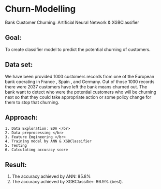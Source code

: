 # Churn-Modelling</br>
Bank Customer Churning: Artificial Neural Network &amp; XGBClassifier

## Goal:</br>

To create classifier model to predict the potential churning of customers.

## Data set:</br> 

We have been provided 1000 customers records from one of the European bank operating in France , Spain , and Germany. Out of those 1000 records there were 2037 customers have left the bank means churned out. The bank want to detect who were the potential customers who will be churning next so that they could take appropriate action or some policy change for them to stop that churning. 

## Approach:

    1. Data Exploration: EDA </br>
    2. Data preprocessing </br>
    3. Feature Engineering </br>
    4. Training model by ANN & XGBClassifier
    5. Testing
    6. Calculating accuracy score

## Result:</br>

1. The accuracy achieved by ANN: 85.8%  
2. The accuracy achieved by XGBClassifier: 86.9% (best).
